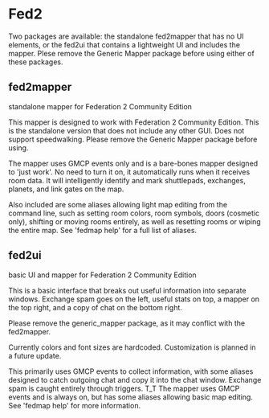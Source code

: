 # Fed2
Two packages are available: the standalone fed2mapper that has no UI elements, or the fed2ui that contains a lightweight UI and includes the mapper. Plese remove the Generic Mapper package before using either of these packages.

## fed2mapper

standalone mapper for Federation 2 Community Edition

This mapper is designed to work with Federation 2 Community Edition. This is the standalone version that does not include any other GUI. Does not support speedwalking. Please remove the Generic Mapper package before using.

The mapper uses GMCP events only and is a bare-bones mapper designed to 'just work'. No need to turn it on, it automatically runs when it receives room data. It will intelligently identify and mark shuttlepads, exchanges, planets, and link gates on the map.

Also included are some aliases allowing light map editing from the command line, such as setting room colors, room symbols, doors (cosmetic only), shifting or moving rooms entirely, as well as resetting rooms or wiping the entire map. See 'fedmap help' for a full list of aliases.

## fed2ui

basic UI and mapper for Federation 2 Community Edition

This is a basic interface that breaks out useful information into separate windows. Exchange spam goes on the left, useful stats on top, a mapper on the top right, and a copy of chat on the bottom right.

Please remove the generic_mapper package, as it may conflict with the fed2mapper.

Currently colors and font sizes are hardcoded. Customization is planned in a future update.

This primarily uses GMCP events to collect information, with some aliases designed to catch outgoing chat and copy it into the chat window. Exchange spam is caught entirely through triggers. T_T The mapper uses GMCP events and is always on, but has some aliases allowing basic map editing. See 'fedmap help' for more information.
